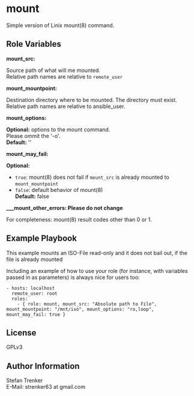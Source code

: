 mount
=====

Simple version of Linix mount(8) command.

Role Variables
--------------

__**mount_src:**__

Source path of what will me mounted.<br>
Relative path names are relative to `remote_user`

__**mount_mountpoint:**__

Destination directory where to be mounted. The directory must exist.<br>
Relative path names are relative to ansible_user.

__**mount_options:**__

__Optional:__ options to the mount command.<br>
Please ommit the '-o'.<br>
__Default:__ ''

__**mount_may_fail:**__

__Optional:__
- `true`: mount(8) does not fail if `mount_src` is already mounted to `mount_mountpoint`<br>
- `false`: default behavior of mount(8)<br>
__Default:__ false

__**___mount_other_errors:** Please do not change__

For completeness: mount(8) result codes other than 0 or 1.

Example Playbook
----------------

This example mounts an ISO-File read-only and it does not bail out, if the file is already mounted 

Including an example of how to use your role (for instance, with variables passed in as parameters) is always nice for users too:

    - hosts: localhost
      remote_user: root
      roles:
        - { role: mount, mount_src: "Absolute path to File", mount_mountpoint: "/mnt/iso", mount_options: "ro,loop", mount_may_fail: true }

License
-------

GPLv3

Author Information
------------------

Stefan Trenker<br>
E-Mail: strenker63 at gmail.com